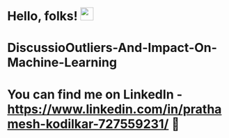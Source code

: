 # Hello, folks! <img src="https://raw.githubusercontent.com/MartinHeinz/MartinHeinz/master/wave.gif" width="30px">

# DiscussioOutliers-And-Impact-On-Machine-Learning

# You can find me on LinkedIn - https://www.linkedin.com/in/prathamesh-kodilkar-727559231/ :cowboy_hat_face:
